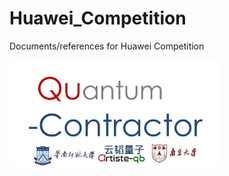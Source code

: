 # Huawei_Competition
Documents/references for Huawei  Competition

<img src="Figs/logo.jpg" alt="circuit" style="zoom: 33%;" />

